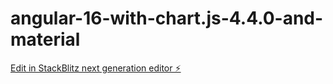 # angular-16-with-chart.js-4.4.0-and-material

[Edit in StackBlitz next generation editor ⚡️](https://stackblitz.com/~/github.com/codepearlex/angular-16-with-chart.js-4.4.0-and-material)